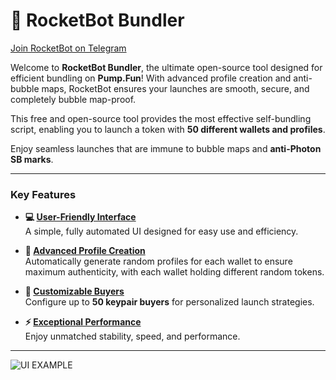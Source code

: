 # 🚀 RocketBot Bundler
[Join RocketBot on Telegram](https://t.me/rocketsolanabot)

Welcome to **RocketBot Bundler**, the ultimate open-source tool designed for efficient bundling on **Pump.Fun**! With advanced profile creation and anti-bubble maps, RocketBot ensures your launches are smooth, secure, and completely bubble map-proof.

This free and open-source tool provides the most effective self-bundling script, enabling you to launch a token with **50 different wallets and profiles**.

Enjoy seamless launches that are immune to bubble maps and **anti-Photon SB marks**.

---

### Key Features

- **💻 [User-Friendly Interface](https://github.com/your-repo/rocketbot-bundler#user-friendly-interface)**  
  A simple, fully automated UI designed for easy use and efficiency.

- **🧑 [Advanced Profile Creation](https://github.com/your-repo/rocketbot-bundler#advanced-profile-creation)**  
  Automatically generate random profiles for each wallet to ensure maximum authenticity, with each wallet holding different random tokens.

- **🔑 [Customizable Buyers](https://github.com/your-repo/rocketbot-bundler#customizable-buyers)**  
  Configure up to **50 keypair buyers** for personalized launch strategies.

- **⚡ [Exceptional Performance](https://github.com/your-repo/rocketbot-bundler#exceptional-performance)**  
  Enjoy unmatched stability, speed, and performance.

---

![UI EXAMPLE](https://github.com/user-attachments/assets/697c9407-8ecd-4c37-961a-699eeb079593)

